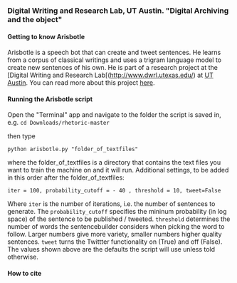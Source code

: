 ### Digital Writing and Research Lab, UT Austin. "Digital Archiving and the object"

#### Getting to know Arisbotle

Arisbotle is a speech bot that can create and tweet sentences. He learns from a corpus of classical writings and uses a trigram language model to create new sentences of his own. He is part of a research project at the [Digital Writing and Research Lab[(http://www.dwrl.utexas.edu/) at [UT Austin](https://twitter.com/TexasSports). You can read more about this project [here](http://www.dwrl.utexas.edu/2016/04/19/reviving-the-archive-aristotle-re-animated/). 

#### Running the Arisbotle script

Open the "Terminal" app and navigate to the folder the script is saved in, e.g. 
`cd Downloads/rhetoric-master`

then type 

`python arisbotle.py "folder_of_textfiles"`

where the folder_of_textfiles is a directory that contains the text files you want to train the machine on and it will run. 
Additional settings, to be added in this order after the folder_of_textfiles:

`iter = 100, probability_cutoff = - 40 , threshold = 10, tweet=False`

Where `iter` is the number of iterations, i.e. the number of sentences to generate. The `probability_cutoff` specifies the mininum probability (in log space) of the sentence to be published / tweeted. `threshold` determines the number of words the sentencebuilder considers when picking the word to follow. Larger numbers give more variety, smaller numbers higher quality sentences. `tweet` turns the Twittter functionality on (True) and off (False). The values shown above are the defaults the script will use unless told otherwise. 

#### How to cite 




